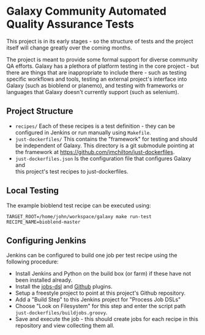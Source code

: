 # Galaxy Community Automated Quality Assurance Tests

This project is in its early stages - so the structure of tests and the project 
itself will change greatly over the coming months.

The project is meant to provide some formal support for diverse community QA 
efforts. Galaxy has a plethora of platform testing in the core project - but there 
are things that are inappropriate to include there - such as testing specific 
workflows and tools, testing an external project's interface into Galaxy (such as
bioblend or planemo), and testing with frameworks or languages that Galaxy doesn't 
    currently support (such as selenium).

## Project Structure

 - ``recipes/`` Each of these recipes is a test definition - they can be configured
   in Jenkins or run manually using ``Makefile``.
 - ``just-dockerfiles/`` This contains the "framework" for testing and should be
   independent of Galaxy. This directory is a git submodule pointing at the framework
   at https://github.com/jmchilton/just-dockerfiles.
 - ``just-dockerfiles.json`` Is the configuration file that configures Galaxy and  
   this project's test recipes to just-dockerfiles.

## Local Testing

The example bioblend test recipe can be executed using:

```
TARGET_ROOT=/home/john/workspace/galaxy make run-test RECIPE_NAME=bioblend-master
```

## Configuring Jenkins

Jenkins can be configured to build one job per test recipe using the following procedure:

 - Install Jenkins and Python on the build box (or farm) if these have not been
   installed already.
 - Install the [jobs-dsl](https://wiki.jenkins-ci.org/display/JENKINS/Job+DSL+Plugin)
   and [Github](https://wiki.jenkins-ci.org/display/JENKINS/GitHub+Plugin) plugins.
 - Setup a freestyle project to point at this project's Github repository.
 - Add a "Build Step" to this Jenkins project for "Process Job DSLs"
 - Choose "Look on Filesystem" for this step and enter the script path 
   ``just-dockerfiles/buildjobs.groovy``.
 - Save and execute the job - this should create jobs for each recipe in this repository
   and view collecting them all.
